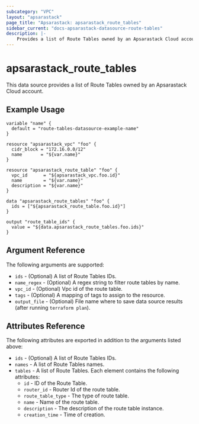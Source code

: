 ```yaml
---
subcategory: "VPC"
layout: "apsarastack"
page_title: "Apsarastack: apsarastack_route_tables"
sidebar_current: "docs-apsarastack-datasource-route-tables"
description: |-
    Provides a list of Route Tables owned by an Apsarastack Cloud account.
---
```


# apsarastack\_route\_tables

This data source provides a list of Route Tables owned by an Apsarastack Cloud account.


## Example Usage

```
variable "name" {
  default = "route-tables-datasource-example-name"
}

resource "apsarastack_vpc" "foo" {
  cidr_block = "172.16.0.0/12"
  name       = "${var.name}"
}

resource "apsarastack_route_table" "foo" {
  vpc_id      = "${apsarastack_vpc.foo.id}"
  name        = "${var.name}"
  description = "${var.name}"
}

data "apsarastack_route_tables" "foo" {
  ids = ["${apsarastack_route_table.foo.id}"]
}

output "route_table_ids" {
  value = "${data.apsarastack_route_tables.foo.ids}"
}
```

## Argument Reference

The following arguments are supported:

* `ids` - (Optional) A list of Route Tables IDs.
* `name_regex` - (Optional) A regex string to filter route tables by name.
* `vpc_id` - (Optional) Vpc id of the route table.
* `tags` - (Optional) A mapping of tags to assign to the resource.
* `output_file` - (Optional) File name where to save data source results (after running `terraform plan`).

## Attributes Reference

The following attributes are exported in addition to the arguments listed above:

* `ids` - (Optional) A list of Route Tables IDs.
* `names` - A list of Route Tables names.
* `tables` - A list of Route Tables. Each element contains the following attributes:
  * `id` - ID of the Route Table.
  * `router_id` - Router Id of the route table.
  * `route_table_type` - The type of route table.
  * `name` - Name of the route table.
  * `description` - The description of the route table instance.
  * `creation_time` - Time of creation.
  
